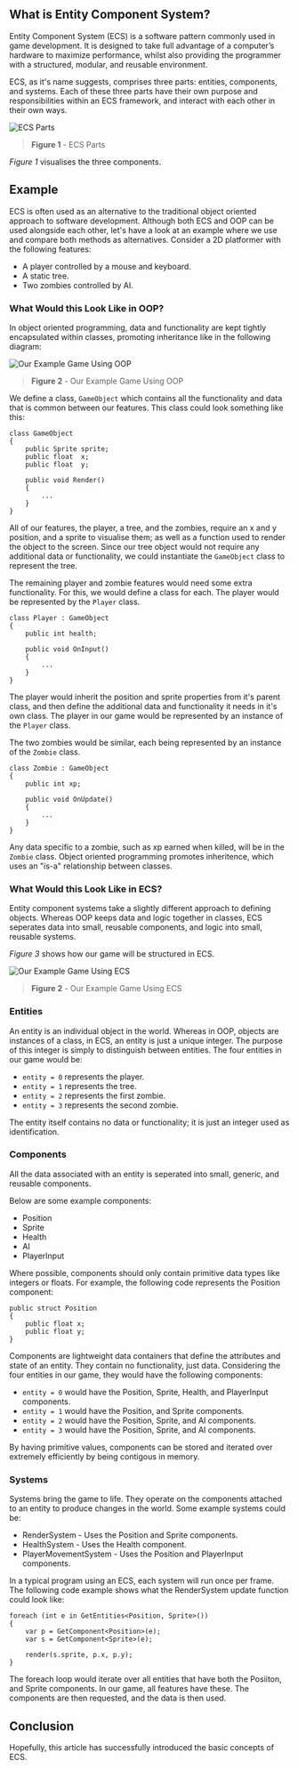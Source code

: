 ## What is Entity Component System?

Entity Component System (ECS) is a software pattern commonly used in game development. It is designed to take full advantage of a computer’s hardware to maximize performance, whilst also providing the programmer with a structured, modular, and reusable environment.

ECS, as it's name suggests, comprises three parts: entities, components, and systems. Each of these three parts have their own purpose and responsibilities within an ECS framework, and interact with each other in their own ways.

![ECS Parts](%CNTNT%/figure1.png)
> **Figure 1** - ECS Parts

*Figure 1* visualises the three components.

## Example

ECS is often used as an alternative to the traditional object oriented approach to software development. Although both ECS and OOP can be used alongside each other, let's have a look at an example where we use and compare both methods as alternatives. Consider a 2D platformer with the following features:

* A player controlled by a mouse and keyboard.
* A static tree.
* Two zombies controlled by AI.

### What Would this Look Like in OOP?

In object oriented programming, data and functionality are kept tightly encapsulated within classes, promoting inheritance like in the following diagram:

![Our Example Game Using OOP](%CNTNT%/figure2.png)
> **Figure 2** - Our Example Game Using OOP

We define a class, `GameObject` which contains all the functionality and data that is common between our features. This class could look something like this:

    class GameObject
    {
        public Sprite sprite;
        public float  x;
        public float  y;

        public void Render()
        {
            ...
        }
    }

All of our features, the player, a tree, and the zombies, require an x and y position, and a sprite to visualise them; as well as a function used to render the object to the screen. Since our tree object would not require any additional data or functionality, we could instantiate the `GameObject` class to represent the tree.

The remaining player and zombie features would need some extra functionality. For this, we would define a class for each. The player would be represented by the `Player` class.

    class Player : GameObject
    {
        public int health;

        public void OnInput()
        {
            ...
        }
    }

The player would inherit the position and sprite properties from it's parent class, and then define the additional data and functionality it needs in it's own class. The player in our game would be represented by an instance of the `Player` class.

The two zombies would be similar, each being represented by an instance of the `Zombie` class.

    class Zombie : GameObject
    {
        public int xp;

        public void OnUpdate()
        {
            ...
        }
    }

Any data specific to a zombie, such as xp earned when killed, will be in the `Zombie` class. Object oriented programming promotes inheritence, which uses an "is-a" relationship between classes.

### What Would this Look Like in ECS?

Entity component systems take a slightly different approach to defining objects. Whereas OOP keeps data and logic together in classes, ECS seperates data into small, reusable components, and logic into small, reusable systems.

*Figure 3* shows how our game will be structured in ECS.

![Our Example Game Using ECS](%CNTNT%/figure3.png)
> **Figure 2** - Our Example Game Using ECS

### Entities

An entity is an individual object in the world. Whereas in OOP, objects are instances of a class, in ECS, an entity is just a unique integer. The purpose of this integer is simply to distinguish between entities. The four entities in our game would be:

* `entity = 0` represents the player.
* `entity = 1` represents the tree.
* `entity = 2` represents the first zombie.
* `entity = 3` represents the second zombie.

The entity itself contains no data or functionality; it is just an integer used as identification.

### Components

All the data associated with an entity is seperated into small, generic, and reusable components.

Below are some example components:

* Position
* Sprite
* Health
* AI
* PlayerInput

Where possible, components should only contain primitive data types like integers or floats. For example, the following code represents the Position component:

    public struct Position
    {
        public float x;
        public float y;
    }

Components are lightweight data containers that define the attributes and state of an entity. They contain no functionality, just data. Considering the four entities in our game, they would have the following components:

* `entity = 0` would have the Position, Sprite, Health, and PlayerInput components.
* `entity = 1` would have the Position, and Sprite components.
* `entity = 2` would have the Position, Sprite, and AI components.
* `entity = 3` would have the Position, Sprite, and AI components.

By having primitive values, components can be stored and iterated over extremely efficiently by being contigous in memory.

### Systems

Systems bring the game to life. They operate on the components attached to an entity to produce changes in the world. Some example systems could be:

* RenderSystem - Uses the Position and Sprite components.
* HealthSystem - Uses the Health component.
* PlayerMovementSystem - Uses the Position and PlayerInput components.

In a typical program using an ECS, each system will run once per frame. The following code example shows what the RenderSystem update function could look like:

    foreach (int e in GetEntities<Position, Sprite>())
    {
        var p = GetComponent<Position>(e);
        var s = GetComponent<Sprite>(e);

        render(s.sprite, p.x, p.y);
    }

The foreach loop would iterate over all entities that have both the Posiiton, and Sprite components. In our game, all features have these. The components are then requested, and the data is then used.

## Conclusion

Hopefully, this article has successfully introduced the basic concepts of ECS.